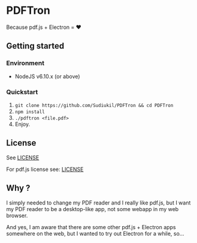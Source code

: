 # PDFTron

Because pdf.js + Electron = ❤

## Getting started

### Environment

- NodeJS v6.10.x (or above)

### Quickstart

1. `git clone https://github.com/Sudiukil/PDFTron && cd PDFTron`
2. `npm install`
3. `./pdftron <file.pdf>`
4. Enjoy.

## License

See [LICENSE](https://github.com/Sudiukil/PDFTron/blob/master/LICENSE)

For pdf.js license see: [LICENSE](https://github.com/mozilla/pdf.js/blob/master/LICENSE)

## Why ?

I simply needed to change my PDF reader and I really like pdf.js, but I want my PDF reader to be a desktop-like app, not some webapp in my web browser.

And yes, I am aware that there are some other pdf.js + Electron apps somewhere on the web, but I wanted to try out Electron for a while, so...
